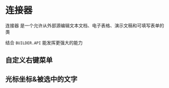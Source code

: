 # 连接器
连接器 是一个允许从外部源编辑文本文档、电子表格、演示文稿和可填写表单的类

结合 `BUILDER.API` 能发挥更强大的能力

## 自定义右键菜单
<Card src='/connector/right-menu.gif' desc="自定义右键菜单" price="299.00"/>

## 光标坐标&被选中的文字
<Card src='/connector/cursor-points.gif' desc="光标坐标&被选中的文字" price="299.00"/>

<script setup>
import Footer from '../../components/Footer.vue'
import Card from '../../components/Card.vue'
</script>

<Footer tip=" "/>
